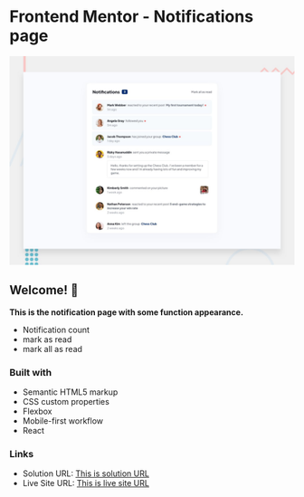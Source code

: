 # Frontend Mentor - Notifications page

![Design preview for the Notifications page coding challenge](./design/desktop-preview.jpg)

## Welcome! 👋

**This is the notification page with some function appearance.**

- Notification count
- mark as read
- mark all as read

### Built with

- Semantic HTML5 markup
- CSS custom properties
- Flexbox
- Mobile-first workflow
- React

### Links

- Solution URL: [This is solution URL](https://your-solution-url.com)
- Live Site URL: [This is live site URL](https://your-live-site-url.com)